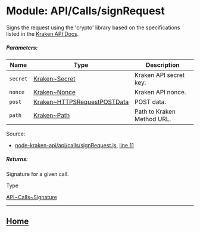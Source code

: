Module: API/Calls/signRequest
=============================

Signs the request using the 'crypto' library based on the specifications listed in the [Kraken API Docs](https://www.kraken.com/help/api#general-usage).

##### Parameters:

| Name | Type | Description |
| --- | --- | --- |
| `secret` | [Kraken~Secret](https://github.com/jpcx/node-kraken-api/blob/0.1.0/docs/namespaces/Kraken.md#~Secret) | Kraken API secret key. |
| `nonce` | [Kraken~Nonce](https://github.com/jpcx/node-kraken-api/blob/0.1.0/docs/namespaces/Kraken.md#~Nonce) | Kraken API nonce. |
| `post` | [Kraken~HTTPSRequestPOSTData](https://github.com/jpcx/node-kraken-api/blob/0.1.0/docs/namespaces/Kraken.md#~HTTPSRequestPOSTData) | POST data. |
| `path` | [Kraken~Path](https://github.com/jpcx/node-kraken-api/blob/0.1.0/docs/namespaces/Kraken.md#~Path) | Path to Kraken Method URL. |

Source:

*   [node-kraken-api/api/calls/signRequest.js](https://github.com/jpcx/node-kraken-api/blob/0.1.0/api/calls/signRequest.js), [line 11](https://github.com/jpcx/node-kraken-api/blob/0.1.0/api/calls/signRequest.js#L11)

##### Returns:

Signature for a given call.

Type

[API\~Calls~Signature](https://github.com/jpcx/node-kraken-api/blob/0.1.0/docs/namespaces/API/Calls.md#~Signature)

<hr>

## [Home](https://github.com/jpcx/node-kraken-api/blob/0.1.0/README.md)